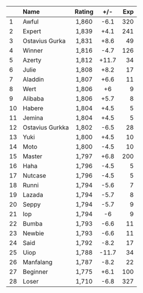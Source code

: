 | |Name|Rating|+/-|Exp|
|-|:---|:----:|:-:|--:|
|1|Awful|1,860|-6.1|320|
|2|Expert|1,839|+4.1|241|
|3|Ostavius Gurka|1,831|+8.6|49|
|4|Winner|1,816|-4.7|126|
|5|Azerty|1,812|+11.7|34|
|6|Julie|1,808|+8.2|17|
|7|Aladdin|1,807|+6.6|11|
|8|Wert|1,806|+6|9|
|9|Alibaba|1,806|+5.7|8|
|10|Habere|1,804|+4.5|5|
|11|Jemina|1,804|+4.5|5|
|12|Ostavius Gurkka|1,802|-6.5|28|
|13|Yuki|1,800|+4.5|10|
|14|Moto|1,800|-4.5|10|
|15|Master|1,797|+6.8|200|
|16|Haha|1,796|-4.5|5|
|17|Nutcase|1,796|-4.5|5|
|18|Runni|1,794|-5.6|7|
|19|Lazada|1,794|-5.7|8|
|20|Seppy|1,794|-5.7|9|
|21|Iop|1,794|-6|9|
|22|Bumba|1,793|-6.6|11|
|23|Newbie|1,793|-6.6|11|
|24|Said|1,792|-8.2|17|
|25|Uiop|1,788|-11.7|34|
|26|Manfalang|1,787|-8.2|22|
|27|Beginner|1,775|+6.1|100|
|28|Loser|1,710|-6.8|327|
